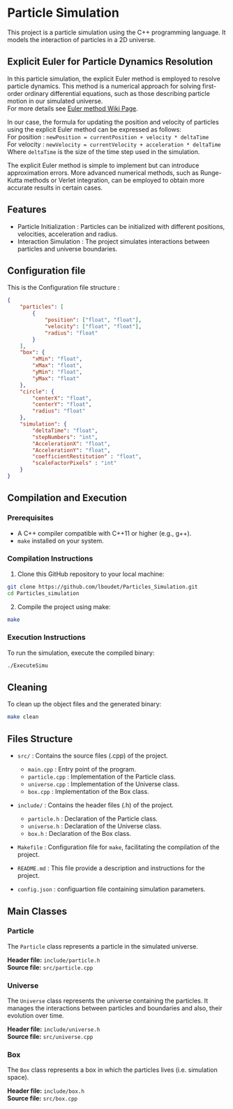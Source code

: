 # Particle Simulation

This project is a particle simulation using the C++ programming language. It models the interaction of particles in a 2D universe.


## Explicit Euler for Particle Dynamics Resolution

In this particle simulation, the explicit Euler method is employed to resolve particle dynamics. This method is a numerical approach for solving first-order ordinary differential equations, such as those describing particle motion in our simulated universe.\
For more details see [Euler method Wiki Page](https://en.wikipedia.org/wiki/Euler_method).

In our case, the formula for updating the position and velocity of particles using the explicit Euler method can be expressed as follows:\
For position : `newPosition = currentPosition + velocity * deltaTime`\
For velocity : `newVelocity = currentVelocity + acceleration * deltaTime`\
Where `deltaTime` is the size of the time step used in the simulation.

The explicit Euler method is simple to implement but can introduce approximation errors. More advanced numerical methods, such as Runge-Kutta methods or Verlet integration, can be employed to obtain more accurate results in certain cases.

## Features

- Particle Initialization : Particles can be initialized with different positions, velocities, acceleration and radius.
- Interaction Simulation : The project simulates interactions between particles and universe boundaries.

## Configuration file

This is the Configuration file structure :
```json
{
    "particles": [
        {
            "position": ["float", "float"],
            "velocity": ["float", "float"],
            "radius": "float"
        }
    ],
    "box": {
        "xMin": "float",
        "xMax": "float",
        "yMin": "float",
        "yMax": "float"
    },
    "circle": {
        "centerX": "float",
        "centerY": "float",
        "radius": "float"
    },
    "simulation": {
        "deltaTime": "float",
        "stepNumbers": "int",
        "AccelerationX": "float",
        "AccelerationY": "float",
        "coefficientRestitution" : "float",
        "scaleFactorPixels" : "int"
    }
}
```

## Compilation and Execution

### Prerequisites

- A C++ compiler compatible with C++11 or higher (e.g., g++).
- `make` installed on your system.

### Compilation Instructions

1. Clone this GitHub repository to your local machine:
```bash
git clone https://github.com/lboudet/Particles_Simulation.git
cd Particles_simulation
```

2. Compile the project using make:
```bash
make
```

### Execution Instructions

To run the simulation, execute the compiled binary:
```bash
./ExecuteSimu
```

## Cleaning

To clean up the object files and the generated binary:
```bash
make clean
```

## Files Structure

- `src/` : Contains the source files (.cpp) of the project.
  - `main.cpp` : Entry point of the program.
  - `particle.cpp` : Implementation of the Particle class.
  - `universe.cpp` : Implementation of the Universe class.
  - `box.cpp` : Implementation of the Box class.

- `include/` : Contains the header files (.h) of the project.
  - `particle.h` : Declaration of the Particle class.
  - `universe.h` : Declaration of the Universe class.
  - `box.h` : Declaration of the Box class.

- `Makefile` : Configuration file for `make`, facilitating the compilation of the project.

- `README.md` : This file provide a description and instructions for the project.

- `config.json` : configuartion file containing simulation parameters.

## Main Classes

### Particle

The `Particle` class represents a particle in the simulated universe.

**Header file:** `include/particle.h`  
**Source file:** `src/particle.cpp`

<!--
#### Attributes

- `std::array<double, 2> position;`
- `std::array<double, 2> velocity;`
- `std::array<double, 2> acceleration;`
- `double radius;`

#### Methods

- `double getX() const;`
- `double getY() const;`
- `void setX(double x);`
- `void setY(double y);`
- `double getVX() const;`
- `double getVY() const;`
- `void setVX(double vx);`
- `void setVY(double vy);`
- `double getRadius() const;`
- `void update(double deltaTime);`
- `void printState(double currentTime) const;`
-->

### Universe

The `Universe` class represents the universe containing the particles. It manages the interactions between particles and boundaries and also, their evolution over time.

**Header file:** `include/universe.h`  
**Source file:** `src/universe.cpp`

<!--
#### Attributes

- `std::vector<Particle> particles;`
- `Box box;`
- `double coefficientRestitution;`
- `double deltaTime;`

#### Methods

- `void run(int steps, const std::string& filename = "");`
- `void make_step(int i);`
- `void save_step(std::ofstream &file, int step_number);`
- `void handleBoxCollision(Particle &particle, double coefficientRestitution);`
-->

### Box

The `Box` class represents a box in which the particles lives (i.e. simulation space).

**Header file:** `include/box.h`  
**Source file:** `src/box.cpp`

<!--
#### Attributes

- `double xMin;`
- `double xMax;`
- `double yMin;`
- `double yMax;`

#### Methods

- `double getXMIN() const;`
- `double getYMIN() const;`
- `double getXMAX() const;`
- `double getYMAX() const;`
- `double getLength() const;`
- `double getHeight() const;`
-->
